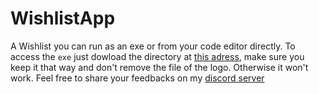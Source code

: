 # WishlistApp
A Wishlist you can run as an exe or from your code editor directly. To access the `exe` just dowload the directory at [this adress](https://github.com/ChrisZeThird/WishlistApp/releases/download/v1.21.11.22/WishList.rar), make sure you keep it that way and don't remove the file of the logo. Otherwise it won't work. Feel free to share your feedbacks on my [discord server](https://discord.gg/TcwjZhE)
